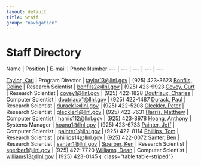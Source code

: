 ```yaml
---
layout: default
title: Staff
group: "navigation"
---
```


# Staff Directory

Name | Position | E-mail | Phone Number
--- | --- | --- | --- | ---

[Taylor, Karl][karl] | Program Director |	taylor13@llnl.gov |	(925) 423-3623
[Bonfils, Celine][celine]	| Research Scientist | bonfils2@llnl.gov | (925) 423-9923
[Covey, Curt][curt]	| Research Scientist	| covey1@llnl.gov	| (925) 422-1828
[Doutriaux, Charles][doutriaux]	| Computer Scientist	| doutriaux1@llnl.gov	| (925) 422-1487
[Durack, Paul][durack]	| Research Scientist	| durack1@llnl.gov	| (925) 422-5208
[Gleckler, Peter][gleckler]	| Research Scientist	| gleckler1@llnl.gov	| (925) 422-7631
[Harris, Matthew][harris]	| Computer Scientist	| harris112@llnl.gov	| (925) 423-8978
[Hoang, Anthony][hoang]	| Systems Manager	| hoang1@llnl.gov	| (925) 423-6733
[Painter, Jeff][painter]	| Computer Scientist	| painter1@llnl.gov	| (925) 422-8114
[Phillips, Tom][phillips]	| Research Scientist	| phillips14@llnl.gov	| (925) 422-0072
[Santer, Ben][santer]	| Research Scientist	| santer1@llnl.gov	|
[Sperber, Ken][sperber]	| Research Scientist	| sperber1@llnl.gov	| (925) 422-7720
[Williams, Dean][williams]	| Computer Scientist	| williams13@llnl.gov	| (925) 423-0145
{: class="table table-striped"}



[karl]: about/staff/Karl/index.html
[celine]: about/staff/celine/index.html
[curt]: about/staff/curt/index.html
[doutriaux]: about/staff/doutriaux/index.html
[durack]: about/staff/durack/index.html
[gleckler]: about/staff/gleckler/index.html
[harris]: about/staff/harris/index.html
[hoang]: about/staff/hoang/index.html
[painter]: about/staff/painter/index.html
[phillips]: about/staff/phillips/index.html
[santer]: about/staff/santer/index.html
[sperber]: about/staff/sperber/index.html
[williams]:about/staff/williams/index.html

